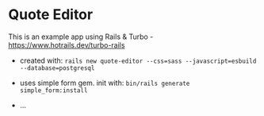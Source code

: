 # Quote Editor

This is an example app using Rails & Turbo - https://www.hotrails.dev/turbo-rails

* created with: `rails new quote-editor --css=sass --javascript=esbuild --database=postgresql`

* uses simple form gem.  init with:
`bin/rails generate simple_form:install`



* ...
